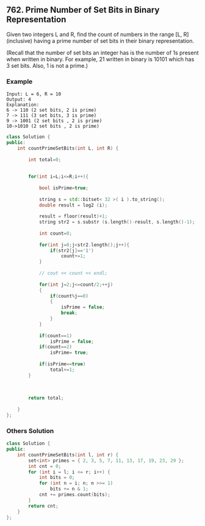 ## 762. Prime Number of Set Bits in Binary Representation
Given two integers L and R, find the count of numbers in the range [L, R] (inclusive) having a prime number of set bits in their binary representation.

(Recall that the number of set bits an integer has is the number of 1s present when written in binary. For example, 21 written in binary is 10101 which has 3 set bits. Also, 1 is not a prime.)

### Example
```
Input: L = 6, R = 10
Output: 4
Explanation:
6 -> 110 (2 set bits, 2 is prime)
7 -> 111 (3 set bits, 3 is prime)
9 -> 1001 (2 set bits , 2 is prime)
10->1010 (2 set bits , 2 is prime)
```

```c++
class Solution {
public:
    int countPrimeSetBits(int L, int R) {
        
        int total=0;
        
        
        for(int i=L;i<=R;i++){
            
            bool isPrime=true;
            
            string s = std::bitset< 32 >( i ).to_string();
            double result = log2 (i);
            
            result = floor(result)+1;
            string str2 = s.substr (s.length()-result, s.length()-1);
            
            int count=0;
            
            for(int j=0;j<str2.length();j++){
                if(str2[j]=='1')
                    count+=1;
            }
            
            // cout << count << endl;
            
            for(int j=2;j<=count/2;++j)
            {
                if(count%j==0)
                {
                    isPrime = false;
                    break;
                }
            }
            
            if(count==1)
                isPrime = false;
            if(count==2)
                isPrime= true;
            
            if(isPrime==true)
                total+=1;
        }
        
        
        
        return total;
        
    }
};
```

### Others Solution
```c++
class Solution {
public:
    int countPrimeSetBits(int l, int r) {
        set<int> primes = { 2, 3, 5, 7, 11, 13, 17, 19, 23, 29 };
        int cnt = 0;
        for (int i = l; i <= r; i++) {
            int bits = 0;
            for (int n = i; n; n >>= 1)
                bits += n & 1;
            cnt += primes.count(bits);
        }
        return cnt;
    }
};
```

